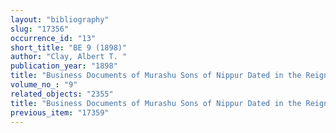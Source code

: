 ```yaml
---
layout: "bibliography"
slug: "17356"
occurrence_id: "13"
short_title: "BE 9 (1898)"
author: "Clay, Albert T. "
publication_year: "1898"
title: "Business Documents of Murashu Sons of Nippur Dated in the Reign of Artaxerxes I (464-424 B.C.). The Babylonian Expedition of the University of Pennsylvania 9 (Philadelphia)"
volume_no_: "9"
related_objects: "2355"
title: "Business Documents of Murashu Sons of Nippur Dated in the Reign of Artaxerxes I (464-424 B.C.). The Babylonian Expedition of the University of Pennsylvania 9 (Philadelphia)"
previous_item: "17359"
---
```

